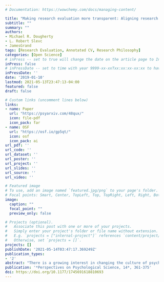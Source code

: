 ```yaml
---
# Documentation: https://wowchemy.com/docs/managing-content/

title: "Making research evaluation more transparent: Aligning research philosophy, departmental values, and reporting"
subtitle: ""
summary: ""
authors:
- Michael R. Dougherty
- L. Robert Slevc
- JamesGrand
tags: [Research Evaluation, Annotated CV, Research Philosophy]
categories: [Open Science]
# inPress -- set to true will change the date on the article page to In Press; set to false will show publication date
inPress: false
# inPressDate -- set to time with year 9999-xx-xxTxx:xx:xx-xx:xx to have article listed as "in press" on Publications page; set to '' and include a date in the 'date' field once published
inPressDate: ''
date: '2019-01-10'
lastmod: 2021-05-13T23:47:13-04:00
featured: false
draft: false

# Custom links (uncomment lines below)
links:
- name: Paper
  url: "https://psyarxiv.com/48qux/"
  icon: file-pdf
  icon_pack: far
- name: OSF
  url: "https://osf.io/gp5qt/"
  icon: osf
  icon_pack: ai
url_pdf: ''
url_code: ''
url_dataset: ''
url_poster: ''
url_project: ''
url_slides: ''
url_source: ''
url_video: ''

# Featured image
# To use, add an image named `featured.jpg/png` to your page's folder.
# Focal points: Smart, Center, TopLeft, Top, TopRight, Left, Right, BottomLeft, Bottom, BottomRight.
image:
  caption: ""
  focal_point: ""
  preview_only: false

# Projects (optional).
#   Associate this post with one or more of your projects.
#   Simply enter your project's folder or file name without extension.
#   E.g. `projects = ["internal-project"]` references `content/project/deep-learning/index.md`.
#   Otherwise, set `projects = []`.
projects: []
publishDate: '2021-05-14T03:47:17.369249Z'
publication_types:
- '2'
abstract: "There is a growing interest in changing the culture of psychology to improve the quality of our science. At the root of this interest is concern over the reproducibility of key findings. A variety of large-scale replication attempts have revealed that several previously published effects cannot be reproduced, whereas other analyses indicate that the published literature is rife with underpowered studies and publication bias. These revelations suggest that it is time to change how psychological science is carried out and increase the transparency of reporting. We argue that change will be slow until institutions adopt new procedures for evaluating scholarly activity. We consider three actions that individuals and departments can take to facilitate change throughout psychological science: the development of individualized research-philosophy statements, the creation of an annotated curriculum vitae to improve the transparency of scholarly reporting, and the use of a formal evaluative system that explicitly captures behaviors that support reproducibility. Our recommendations build on proposals for open science by enabling researchers to have a voice in articulating (and contextualizing) how they would like their work to be evaluated and by providing a mechanism for more detailed and transparent reporting of scholarly activities."
publication: '*Perspectives on Psychological Science, 14*, 361-375'
doi: https://doi.org/10.1177/1745691618810693
---
```

